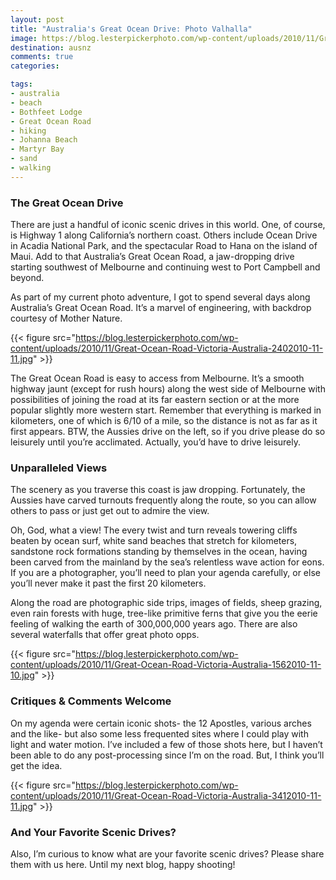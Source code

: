 ```yaml
---
layout: post
title: "Australia's Great Ocean Drive: Photo Valhalla"
image: https://blog.lesterpickerphoto.com/wp-content/uploads/2010/11/Great-Ocean-Road-Victoria-Australia-3432010-11-11.jpg
destination: ausnz
comments: true
categories:

tags:
- australia
- beach
- Bothfeet Lodge
- Great Ocean Road
- hiking
- Johanna Beach
- Martyr Bay
- sand
- walking
---
```

<h3>The Great Ocean Drive</h3>
There are just a handful of iconic scenic drives in this world. One, of course, is Highway 1 along California’s northern coast. Others include Ocean Drive in Acadia National Park, and the spectacular Road to Hana on the island of Maui.  Add to that Australia’s Great Ocean Road, a jaw-dropping drive starting southwest of Melbourne and continuing west to Port Campbell and beyond.

As part of my current photo adventure, I got to spend several days along Australia’s Great Ocean Road. It’s a marvel of engineering, with backdrop courtesy of Mother Nature.

{{< figure src="https://blog.lesterpickerphoto.com/wp-content/uploads/2010/11/Great-Ocean-Road-Victoria-Australia-2402010-11-11.jpg" >}}

The Great Ocean Road is easy to access from Melbourne. It’s a smooth highway jaunt (except for rush hours) along the west side of Melbourne with possibilities of joining the road at its far eastern section or at the more popular slightly more western start. Remember that everything is marked in kilometers, one of which is 6/10 of a mile, so the distance is not as far as it first appears. BTW, the Aussies drive on the left, so if you drive please do so leisurely until you’re acclimated.   Actually, you’d have to drive leisurely.

<h3>Unparalleled Views</h3>
The scenery as you traverse this coast is jaw dropping. Fortunately, the Aussies have carved turnouts frequently along the route, so you can allow others to pass or just get out to admire the view.

Oh, God, what a view! The every twist and turn reveals towering cliffs beaten by ocean surf, white sand beaches that stretch for kilometers, sandstone rock formations standing by themselves in the ocean, having been carved from the mainland by the sea’s relentless wave action for eons.   If you are a photographer, you’ll need to plan your agenda carefully, or else you’ll never make it past the first 20 kilometers.

Along the road are photographic side trips, images of fields, sheep grazing, even rain forests with huge, tree-like primitive ferns that give you the eerie feeling of walking the earth of 300,000,000 years ago. There are also several waterfalls that offer great photo opps.

{{< figure src="https://blog.lesterpickerphoto.com/wp-content/uploads/2010/11/Great-Ocean-Road-Victoria-Australia-1562010-11-10.jpg" >}}

<h3>Critiques &amp; Comments Welcome</h3>
On my agenda were certain iconic shots- the 12 Apostles, various arches and the like- but also some less frequented sites where I could play with light and water motion. I’ve included a few of those shots here, but I haven’t been able to do any post-processing since I’m on the road. But, I think you’ll get the idea. 

{{< figure src="https://blog.lesterpickerphoto.com/wp-content/uploads/2010/11/Great-Ocean-Road-Victoria-Australia-3412010-11-11.jpg" >}}

<h3>And Your Favorite Scenic Drives?</h3>
Also, I’m curious to know what are your favorite scenic drives? Please share them with us here. Until my next blog, happy shooting!